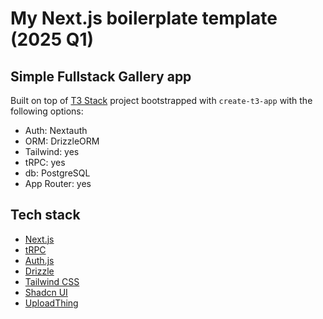 # My Next.js boilerplate template (2025 Q1)

## Simple Fullstack Gallery app

Built on top of [T3 Stack](https://create.t3.gg/) project bootstrapped with `create-t3-app` with the following options:

- Auth: Nextauth
- ORM: DrizzleORM
- Tailwind: yes
- tRPC: yes
- db: PostgreSQL
- App Router: yes

## Tech stack

- [Next.js](https://nextjs.org)
- [tRPC](https://trpc.io)
- [Auth.js](https://authjs.dev/)
- [Drizzle](https://orm.drizzle.team)
- [Tailwind CSS](https://tailwindcss.com)
- [Shadcn UI](https://ui.shadcn.com/)
- [UploadThing](https://uploadthing.com/)
